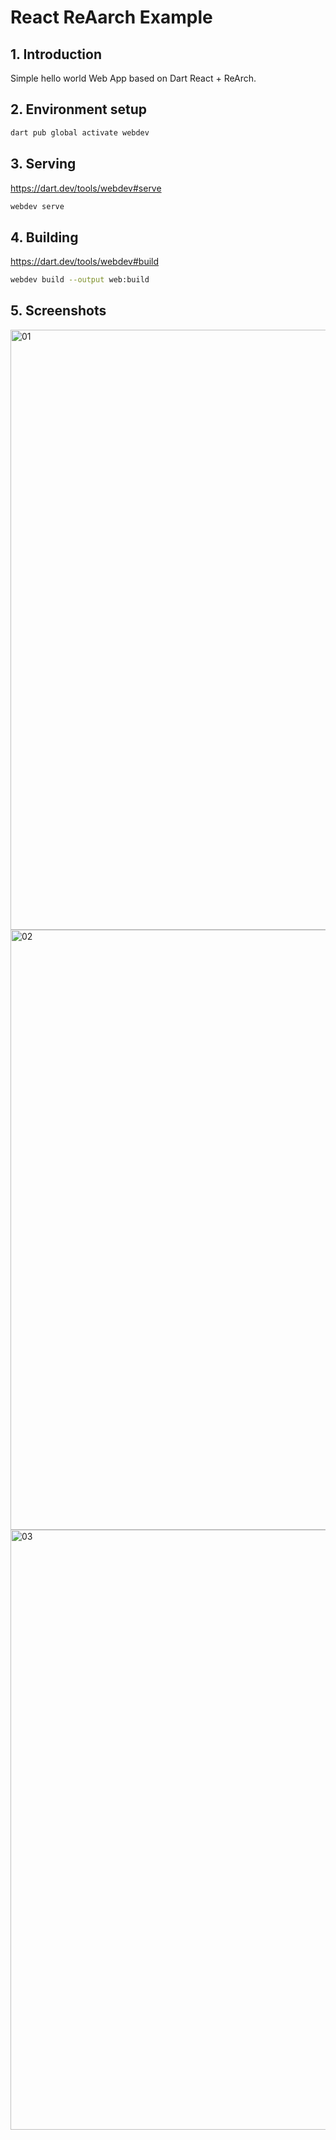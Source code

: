# React ReAarch Example

##  1.  Introduction

Simple hello world Web App based on Dart React + ReArch.

##  2.  Environment setup

```bash
dart pub global activate webdev
```

##  3.  Serving

https://dart.dev/tools/webdev#serve

```bash
webdev serve
```


##  4.  Building

https://dart.dev/tools/webdev#build

```bash
webdev build --output web:build
```

##  5.  Screenshots

<img width="960" alt="01" src="https://github.com/busslina/rearch-dart/assets/73592852/cbb9bce1-666c-463e-882d-ab617c6f21bd">
<img width="960" alt="02" src="https://github.com/busslina/rearch-dart/assets/73592852/edc79967-2952-459d-abdd-b5d5e28e6406">
<img width="960" alt="03" src="https://github.com/busslina/rearch-dart/assets/73592852/e292f04c-9b01-4210-9bce-e7721419a479">
